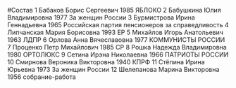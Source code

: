 #Состав
1 Бабаков Борис Сергеевич 1985 ЯБЛОКО
2 Бабушкина Юлия Владимировна 1977 За женщин России
3 Бурмистрова Ирина Геннадьевна 1965 Российская партия пенсионеров за справедливость
4 Липчанская Мария Борисовна 1993 ЕР
5 Михайлов Игорь Анатольевич 1963 ЛДПР
6 Орлова Анна Вячеславовна 1977 КОММУНИСТЫ РОССИИ
7 Проценко Петр Михайлович 1985 СР
8 Рошка Надежда Владимировна 1980 ОРТОЛЮКС
9 Сетина Ирэна Николаевна 1966 ПАТРИОТЫ РОССИИ
10 Смирнова Вероника Викторовна 1940 КПРФ
11 Стёпина Ирина Юрьевна 1973 За женщин России
12 Шелепанова Марина Викторовна 1956 собрание-работа
